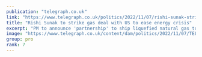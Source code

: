 ```yaml
---
publication: "telegraph.co.uk"
link: "https://www.telegraph.co.uk/politics/2022/11/07/rishi-sunak-strike-gas-deal-us-ease-energy-crisis/"
title: "Rishi Sunak to strike gas deal with US to ease energy crisis"
excerpt: "PM to announce 'partnership' to ship liquefied natural gas to allay blackout fears"
image: "https://www.telegraph.co.uk/content/dam/politics/2022/11/07/TELEMMGLPICT000315441293_trans_NvBQzQNjv4BqNUmAuoxa99wuiW24GHOm6uil7a1KV2STY3xRqqFt_No.jpeg?impolicy=logo-overlay"
group: pro
rank: 7
---
```

